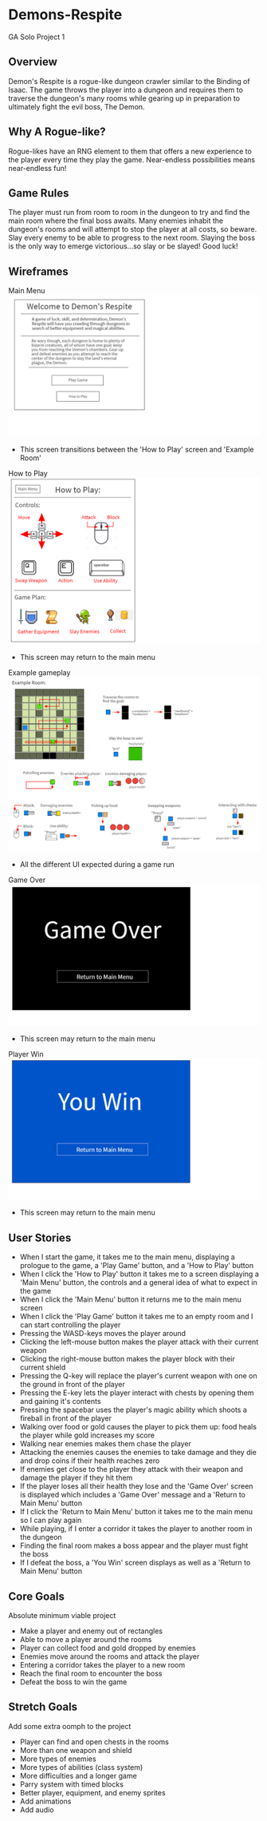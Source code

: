 # Demons-Respite
GA Solo Project 1

## Overview
Demon's Respite is a rogue-like dungeon crawler similar to the Binding of Isaac. The game throws the player into a dungeon and requires them to traverse the dungeon's many rooms while gearing up in preparation to ultimately fight the evil boss, The Demon.

## Why A Rogue-like?
Rogue-likes have an RNG element to them that offers a new experience to the player every time they play the game. Near-endless possibilities means near-endless fun!

## Game Rules
The player must run from room to room in the dungeon to try and find the main room where the final boss awaits. Many enemies inhabit the dungeon's rooms and will attempt to stop the player at all costs, so beware. Slay every enemy to be able to progress to the next room. Slaying the boss is the only way to emerge victorious...so slay or be slayed! Good luck!

## Wireframes
Main Menu
![wireframe](./assets/wireframes/start-screen.png)
- This screen transitions between the 'How to Play' screen and 'Example Room'

How to Play
![wireframe](./assets/wireframes/controls-screen.png)
- This screen may return to the main menu

Example gameplay
![wireframe](./assets/wireframes/example-game-screen.png)
- All the different UI expected during a game run

Game Over
![wireframe](./assets/wireframes/gameover-screen.png)
- This screen may return to the main menu

Player Win
![wireframe](./assets/wireframes/win-screen.png)
- This screen may return to the main menu


## User Stories
- When I start the game, it takes me to the main menu, displaying a prologue to the game, a 'Play Game' button, and a 'How to Play' button
- When I click the 'How to Play' button it takes me to a screen displaying a 'Main Menu' button, the controls and a general idea of what to expect in the game
- When I click the 'Main Menu' button it returns me to the main menu screen
- When I click the 'Play Game' button it takes me to an empty room and I can start controlling the player
- Pressing the WASD-keys moves the player around
- Clicking the left-mouse button makes the player attack with their current weapon
- Clicking the right-mouse button makes the player block with their current shield
- Pressing the Q-key will replace the player's current weapon with one on the ground in front of the player
- Pressing the E-key lets the player interact with chests by opening them and gaining it's contents
- Pressing the spacebar uses the player's magic ability which shoots a fireball in front of the player
- Walking over food or gold causes the player to pick them up: food heals the player while gold increases my score
- Walking near enemies makes them chase the player
- Attacking the enemies causes the enemies to take damage and they die and drop coins if their health reaches zero
- If enemies get close to the player they attack with their weapon and damage the player if they hit them
- If the player loses all their health they lose and the 'Game Over' screen is displayed which includes a 'Game Over' message and a 'Return to Main Menu' button
- If I click the 'Return to Main Menu' button it takes me to the main menu so I can play again
- While playing, if I enter a corridor it takes the player to another room in the dungeon
- Finding the final room makes a boss appear and the player must fight the boss
- If I defeat the boss, a 'You Win' screen displays as well as a 'Return to Main Menu' button

## Core Goals
Absolute minimum viable project
- Make a player and enemy out of rectangles
- Able to move a player around the rooms
- Player can collect food and gold dropped by enemies
- Enemies move around the rooms and attack the player
- Entering a corridor takes the player to a new room
- Reach the final room to encounter the boss
- Defeat the boss to win the game

## Stretch Goals
Add some extra oomph to the project
- Player can find and open chests in the rooms
- More than one weapon and shield
- More types of enemies
- More types of abilities (class system)
- More difficulties and a longer game
- Parry system with timed blocks
- Better player, equipment, and enemy sprites
- Add animations
- Add audio